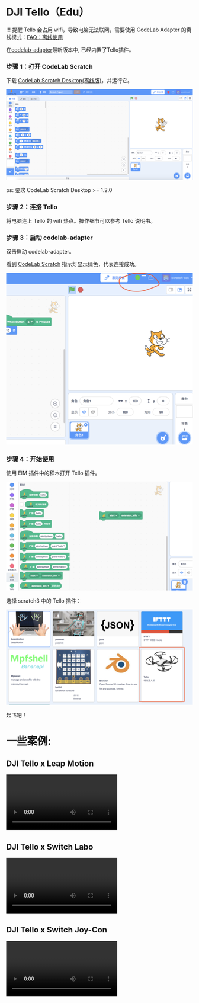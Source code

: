 # DJI Tello（Edu）

!!! 提醒
    Tello 会占用 wifi，导致电脑无法联网，需要使用 CodeLab Adapter 的离线模式：[FAQ：离线使用](/user_guide/FAQ/#_6)

在[codelab-adapter](/user_guide/install/)最新版本中, 已经内置了Tello插件。

### 步骤 1：打开 CodeLab Scratch
下载 [CodeLab Scratch Desktop(离线版)](https://www.codelab.club/blog/codelab-download/)，并运行它。

![](../img/scratch3-home.png)

ps: 要求 CodeLab Scratch Desktop >= 1.2.0

### 步骤 2：连接 Tello
将电脑连上 Tello 的 wifi 热点。操作细节可以参考 Tello 说明书。

### 步骤 3：启动 codelab-adapter
双击启动 codelab-adapter。

看到 [CodeLab Scratch](https://scratch3v2.codelab.club/) 指示灯显示绿色，代表连接成功。

![](../../img/scratch3-home-connect.png)

### 步骤 4：开始使用
使用 EIM 插件中的积木打开 Tello 插件。

![](/img/eim_open_tello_extension.png)

选择 scratch3 中的 Tello 插件：

<img width="600px" src="../../img/scratch3_tello.png"/>

起飞吧！

# 一些案例:

## DJI Tello x Leap Motion
<video width=300px src="/video/tello_leapmotion.mp4" controls="controls"></video>

## DJI Tello x Switch Labo
<video width=300px src="/video/tello_labo.mp4" controls="controls"></video>

## DJI Tello x Switch Joy-Con
<video width=300px src="/video/tello_joy_con.mp4" controls="controls"></video>

